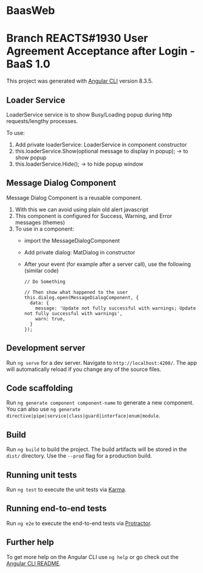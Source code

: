 # BaasWeb
#  Branch REACTS#1930 User Agreement Acceptance after Login - BaaS 1.0
This project was generated with [Angular CLI](https://github.com/angular/angular-cli) version 8.3.5.

## Loader Service

LoaderService service is to show Busy/Loading popup during http requests/lengthy processes.

To use:
1. Add private loaderService: LoaderService in component constructor
2. this.loaderService.Show(optional message to display in popup); -> to show popup
3. this.loaderService.Hide(); -> to hide popup window


## Message Dialog Component

Message Dialog Component is a reusable component.
1. With this we can avoid using plain old alert javascript
2. This component is configured for Success, Warning, and Error messages (themes)
3. To use in a component:
   * import the MessageDialogComponent
   * Add private dialog: MatDialog in constructor
   * After your event (for example after a server call), use the following (similar code)
      
      ```
      // Do Something

      // Then show what happened to the user
      this.dialog.open(MessageDialogComponent, {
        data: {
          message: 'Update not fully successful with warnings; Update not fully successful with warnings',
          warn: true,
        }
      });
      ```


## Development server

Run `ng serve` for a dev server. Navigate to `http://localhost:4200/`. The app will automatically reload if you change any of the source files.

## Code scaffolding

Run `ng generate component component-name` to generate a new component. You can also use `ng generate directive|pipe|service|class|guard|interface|enum|module`.

## Build

Run `ng build` to build the project. The build artifacts will be stored in the `dist/` directory. Use the `--prod` flag for a production build.

## Running unit tests

Run `ng test` to execute the unit tests via [Karma](https://karma-runner.github.io).

## Running end-to-end tests

Run `ng e2e` to execute the end-to-end tests via [Protractor](http://www.protractortest.org/).

## Further help

To get more help on the Angular CLI use `ng help` or go check out the [Angular CLI README](https://github.com/angular/angular-cli/blob/master/README.md).
